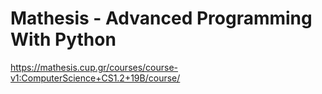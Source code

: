 # Mathesis - Advanced Programming With Python

https://mathesis.cup.gr/courses/course-v1:ComputerScience+CS1.2+19B/course/

